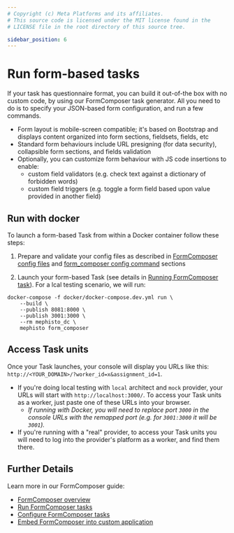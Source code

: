 ```yaml
---
# Copyright (c) Meta Platforms and its affiliates.
# This source code is licensed under the MIT license found in the
# LICENSE file in the root directory of this source tree.

sidebar_position: 6
---
```


# Run form-based tasks

If your task has questionnaire format, you can build it out-of-the box with no custom code, by using our FormComposer task generator. All you need to do is to specify your JSON-based form configuration, and run a few commands.

- Form layout is mobile-screen compatible; it's based on Bootstrap and displays content organized into form sections, fieldsets, fields, etc
- Standard form behaviours include URL presigning (for data security), collapsible form sections, and fields validation
- Optionally, you can customize form behaviour with JS code insertions to enable:
    - custom field validators (e.g. check text against a dictionary of forbidden words)
    - custom field triggers (e.g. toggle a form field based upon value provided in another field)


## Run with docker

To launch a form-based Task from within a Docker container follow these steps:

1. Prepare and validate your config files as described in [FormComposer config files](/docs/guides/how_to_use/form_composer/configuration/setup/) and
[form_composer config command](/docs/guides/how_to_use/form_composer/configuration/form_composer_config_command/) sections

2. Launch your form-based Task (see details in [Running FormComposer task](/docs/guides/how_to_use/form_composer/running/)). For a lcal testing scenario, we will run:

```shell
docker-compose -f docker/docker-compose.dev.yml run \
    --build \
    --publish 8081:8000 \
    --publish 3001:3000 \
    --rm mephisto_dc \
    mephisto form_composer
```

## Access Task units

Once your Task launches, your console will display you URLs like this: `http://<YOUR_DOMAIN>/?worker_id=x&assignment_id=1`.

- If you're doing local testing with `local` architect and `mock` provider, your URLs will start with `http://localhost:3000/`. To access your Task units as a worker, just paste one of these URLs into your browser.
    - _If running with Docker, you will need to replace port `3000` in the console URLs with the remapped port (e.g. for `3001:3000` it will be `3001`)._
- If you're running with a "real" provider, to access your Task units you will need to log into the provider's platform as a worker, and find them there.

## Further Details

Learn more in our FormComposer guide:
- [FormComposer overview](/docs/guides/how_to_use/form_composer/overview/)
- [Run FormComposer tasks](/docs/guides/how_to_use/form_composer/running/)
- [Configure FormComposer tasks](/docs/guides/how_to_use/form_composer/configuration/setup/)
- [Embed FormComposer into custom application](/docs/guides/how_to_use/form_composer/embedding/)
